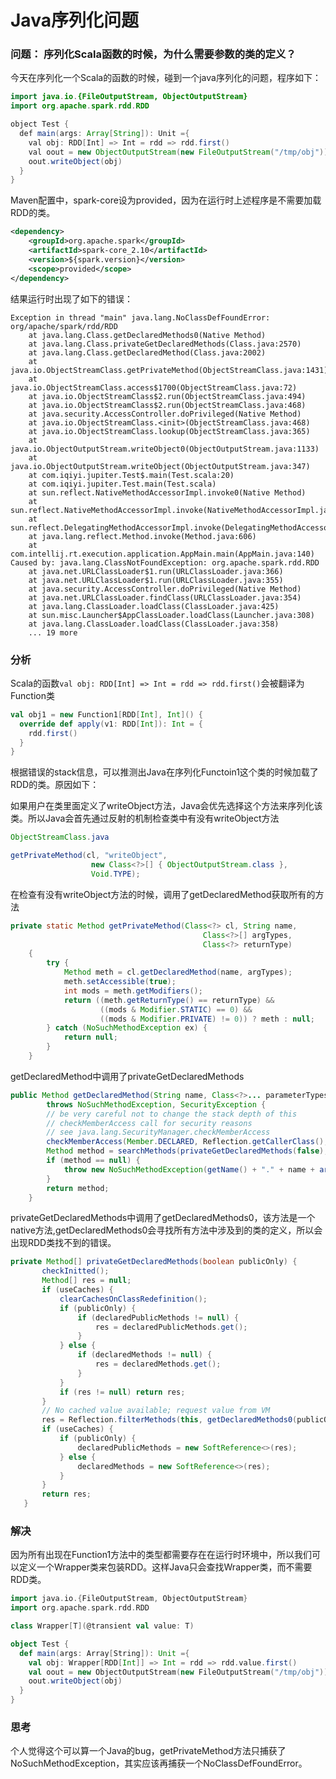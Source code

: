 # Java序列化问题

### 问题： 序列化Scala函数的时候，为什么需要参数的类的定义？
今天在序列化一个Scala的函数的时候，碰到一个java序列化的问题，程序如下：
```java
import java.io.{FileOutputStream, ObjectOutputStream}
import org.apache.spark.rdd.RDD

object Test {
  def main(args: Array[String]): Unit ={
    val obj: RDD[Int] => Int = rdd => rdd.first()
    val oout = new ObjectOutputStream(new FileOutputStream("/tmp/obj"))
    oout.writeObject(obj)
  }
}
```

Maven配置中，spark-core设为provided，因为在运行时上述程序是不需要加载RDD的类。
```xml
<dependency>
    <groupId>org.apache.spark</groupId>
    <artifactId>spark-core_2.10</artifactId>
    <version>${spark.version}</version>
    <scope>provided</scope>
</dependency>
```

结果运行时出现了如下的错误：
```
Exception in thread "main" java.lang.NoClassDefFoundError: org/apache/spark/rdd/RDD
	at java.lang.Class.getDeclaredMethods0(Native Method)
	at java.lang.Class.privateGetDeclaredMethods(Class.java:2570)
	at java.lang.Class.getDeclaredMethod(Class.java:2002)
	at java.io.ObjectStreamClass.getPrivateMethod(ObjectStreamClass.java:1431)
	at java.io.ObjectStreamClass.access$1700(ObjectStreamClass.java:72)
	at java.io.ObjectStreamClass$2.run(ObjectStreamClass.java:494)
	at java.io.ObjectStreamClass$2.run(ObjectStreamClass.java:468)
	at java.security.AccessController.doPrivileged(Native Method)
	at java.io.ObjectStreamClass.<init>(ObjectStreamClass.java:468)
	at java.io.ObjectStreamClass.lookup(ObjectStreamClass.java:365)
	at java.io.ObjectOutputStream.writeObject0(ObjectOutputStream.java:1133)
	at java.io.ObjectOutputStream.writeObject(ObjectOutputStream.java:347)
	at com.iqiyi.jupiter.Test$.main(Test.scala:20)
	at com.iqiyi.jupiter.Test.main(Test.scala)
	at sun.reflect.NativeMethodAccessorImpl.invoke0(Native Method)
	at sun.reflect.NativeMethodAccessorImpl.invoke(NativeMethodAccessorImpl.java:57)
	at sun.reflect.DelegatingMethodAccessorImpl.invoke(DelegatingMethodAccessorImpl.java:43)
	at java.lang.reflect.Method.invoke(Method.java:606)
	at com.intellij.rt.execution.application.AppMain.main(AppMain.java:140)
Caused by: java.lang.ClassNotFoundException: org.apache.spark.rdd.RDD
	at java.net.URLClassLoader$1.run(URLClassLoader.java:366)
	at java.net.URLClassLoader$1.run(URLClassLoader.java:355)
	at java.security.AccessController.doPrivileged(Native Method)
	at java.net.URLClassLoader.findClass(URLClassLoader.java:354)
	at java.lang.ClassLoader.loadClass(ClassLoader.java:425)
	at sun.misc.Launcher$AppClassLoader.loadClass(Launcher.java:308)
	at java.lang.ClassLoader.loadClass(ClassLoader.java:358)
	... 19 more
```  

### 分析
Scala的函数```val obj: RDD[Int] => Int = rdd => rdd.first()```会被翻译为Function类
```scala
val obj1 = new Function1[RDD[Int], Int]() {
  override def apply(v1: RDD[Int]): Int = {
    rdd.first()
  }
}
```

根据错误的stack信息，可以推测出Java在序列化Functoin1这个类的时候加载了RDD的类。原因如下：

如果用户在类里面定义了writeObject方法，Java会优先选择这个方法来序列化该类。所以Java会首先通过反射的机制检查类中有没有writeObject方法
```java
ObjectStreamClass.java

getPrivateMethod(cl, "writeObject",
                  new Class<?>[] { ObjectOutputStream.class },
                  Void.TYPE);
```

在检查有没有writeObject方法的时候，调用了getDeclaredMethod获取所有的方法
```java
private static Method getPrivateMethod(Class<?> cl, String name,
                                           Class<?>[] argTypes,
                                           Class<?> returnType)
    {
        try {
            Method meth = cl.getDeclaredMethod(name, argTypes);
            meth.setAccessible(true);
            int mods = meth.getModifiers();
            return ((meth.getReturnType() == returnType) &&
                    ((mods & Modifier.STATIC) == 0) &&
                    ((mods & Modifier.PRIVATE) != 0)) ? meth : null;
        } catch (NoSuchMethodException ex) {
            return null;
        }
    }
```

getDeclaredMethod中调用了privateGetDeclaredMethods
```java
public Method getDeclaredMethod(String name, Class<?>... parameterTypes)
        throws NoSuchMethodException, SecurityException {
        // be very careful not to change the stack depth of this
        // checkMemberAccess call for security reasons
        // see java.lang.SecurityManager.checkMemberAccess
        checkMemberAccess(Member.DECLARED, Reflection.getCallerClass(), true);
        Method method = searchMethods(privateGetDeclaredMethods(false), name, parameterTypes);
        if (method == null) {
            throw new NoSuchMethodException(getName() + "." + name + argumentTypesToString(parameterTypes));
        }
        return method;
    }
```

privateGetDeclaredMethods中调用了getDeclaredMethods0，该方法是一个native方法,getDeclaredMethods0会寻找所有方法中涉及到的类的定义，所以会出现RDD类找不到的错误。
```java
private Method[] privateGetDeclaredMethods(boolean publicOnly) {
       checkInitted();
       Method[] res = null;
       if (useCaches) {
           clearCachesOnClassRedefinition();
           if (publicOnly) {
               if (declaredPublicMethods != null) {
                   res = declaredPublicMethods.get();
               }
           } else {
               if (declaredMethods != null) {
                   res = declaredMethods.get();
               }
           }
           if (res != null) return res;
       }
       // No cached value available; request value from VM
       res = Reflection.filterMethods(this, getDeclaredMethods0(publicOnly));
       if (useCaches) {
           if (publicOnly) {
               declaredPublicMethods = new SoftReference<>(res);
           } else {
               declaredMethods = new SoftReference<>(res);
           }
       }
       return res;
   }
```

### 解决
因为所有出现在Function1方法中的类型都需要存在在运行时环境中，所以我们可以定义一个Wrapper类来包装RDD。这样Java只会查找Wrapper类，而不需要RDD类。

```scala
import java.io.{FileOutputStream, ObjectOutputStream}
import org.apache.spark.rdd.RDD

class Wrapper[T](@transient val value: T)

object Test {
  def main(args: Array[String]): Unit ={
    val obj: Wrapper[RDD[Int]] => Int = rdd => rdd.value.first()
    val oout = new ObjectOutputStream(new FileOutputStream("/tmp/obj"))
    oout.writeObject(obj)
  }
}
```

### 思考
个人觉得这个可以算一个Java的bug，getPrivateMethod方法只捕获了NoSuchMethodException，其实应该再捕获一个NoClassDefFoundError。
